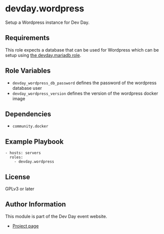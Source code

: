 devday.wordpress
================

Setup a Wordpress instance for Dev Day.

Requirements
------------

This role expects a database that can be used for Wordpress which can be setup using
[the devday.mariadb role](../devday.mariadb). 

Role Variables
--------------

- `devday_wordpress_db_password` defines the password of the wordpress database user
- `devday_wordpress_version` defines the version of the wordpress docker image

Dependencies
------------

- `community.docker`

Example Playbook
----------------

```
- hosts: servers
  roles:
    - devday.wordpress
```

License
-------

GPLv3 or later

Author Information
------------------

This module is part of the Dev Day event website.

- [Project page](https://github.com/devdaydresden/devday_ansible)
